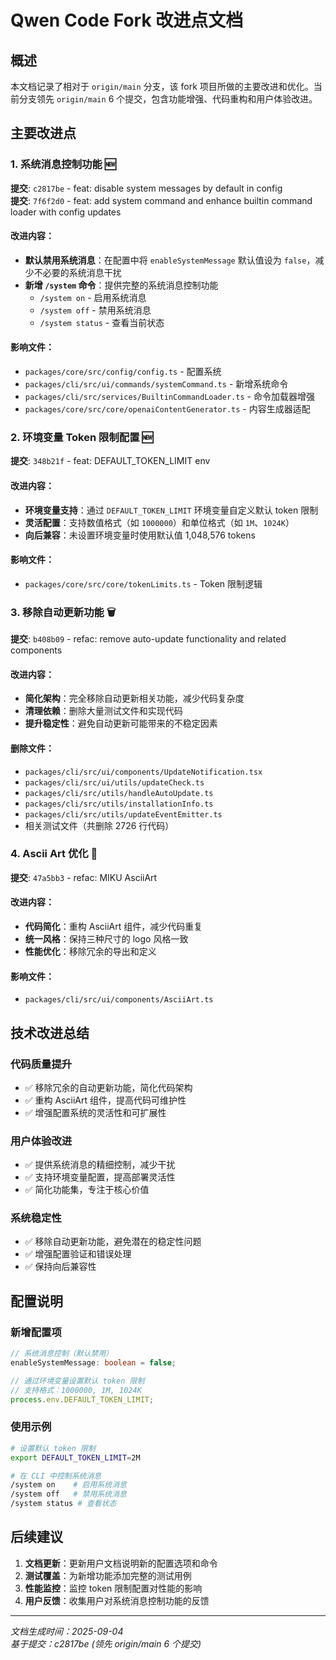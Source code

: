 # Qwen Code Fork 改进点文档

## 概述

本文档记录了相对于 `origin/main` 分支，该 fork 项目所做的主要改进和优化。当前分支领先 `origin/main` 6 个提交，包含功能增强、代码重构和用户体验改进。

## 主要改进点

### 1. 系统消息控制功能 🆕

**提交**: `c2817be` - feat: disable system messages by default in config  
**提交**: `7f6f2d0` - feat: add system command and enhance builtin command loader with config updates

#### 改进内容：

- **默认禁用系统消息**：在配置中将 `enableSystemMessage` 默认值设为 `false`，减少不必要的系统消息干扰
- **新增 `/system` 命令**：提供完整的系统消息控制功能
  - `/system on` - 启用系统消息
  - `/system off` - 禁用系统消息
  - `/system status` - 查看当前状态

#### 影响文件：

- `packages/core/src/config/config.ts` - 配置系统
- `packages/cli/src/ui/commands/systemCommand.ts` - 新增系统命令
- `packages/cli/src/services/BuiltinCommandLoader.ts` - 命令加载器增强
- `packages/core/src/core/openaiContentGenerator.ts` - 内容生成器适配

### 2. 环境变量 Token 限制配置 🆕

**提交**: `348b21f` - feat: DEFAULT_TOKEN_LIMIT env

#### 改进内容：

- **环境变量支持**：通过 `DEFAULT_TOKEN_LIMIT` 环境变量自定义默认 token 限制
- **灵活配置**：支持数值格式（如 `1000000`）和单位格式（如 `1M`、`1024K`）
- **向后兼容**：未设置环境变量时使用默认值 1,048,576 tokens

#### 影响文件：

- `packages/core/src/core/tokenLimits.ts` - Token 限制逻辑

### 3. 移除自动更新功能 🗑️

**提交**: `b408b09` - refac: remove auto-update functionality and related components

#### 改进内容：

- **简化架构**：完全移除自动更新相关功能，减少代码复杂度
- **清理依赖**：删除大量测试文件和实现代码
- **提升稳定性**：避免自动更新可能带来的不稳定因素

#### 删除文件：

- `packages/cli/src/ui/components/UpdateNotification.tsx`
- `packages/cli/src/ui/utils/updateCheck.ts`
- `packages/cli/src/utils/handleAutoUpdate.ts`
- `packages/cli/src/utils/installationInfo.ts`
- `packages/cli/src/utils/updateEventEmitter.ts`
- 相关测试文件（共删除 2726 行代码）

### 4. Ascii Art 优化 🎨

**提交**: `47a5bb3` - refac: MIKU AsciiArt

#### 改进内容：

- **代码简化**：重构 AsciiArt 组件，减少代码重复
- **统一风格**：保持三种尺寸的 logo 风格一致
- **性能优化**：移除冗余的导出和定义

#### 影响文件：

- `packages/cli/src/ui/components/AsciiArt.ts`

## 技术改进总结

### 代码质量提升

- ✅ 移除冗余的自动更新功能，简化代码架构
- ✅ 重构 AsciiArt 组件，提高代码可维护性
- ✅ 增强配置系统的灵活性和可扩展性

### 用户体验改进

- ✅ 提供系统消息的精细控制，减少干扰
- ✅ 支持环境变量配置，提高部署灵活性
- ✅ 简化功能集，专注于核心价值

### 系统稳定性

- ✅ 移除自动更新功能，避免潜在的稳定性问题
- ✅ 增强配置验证和错误处理
- ✅ 保持向后兼容性

## 配置说明

### 新增配置项

```typescript
// 系统消息控制（默认禁用）
enableSystemMessage: boolean = false;

// 通过环境变量设置默认 token 限制
// 支持格式：1000000, 1M, 1024K
process.env.DEFAULT_TOKEN_LIMIT;
```

### 使用示例

```bash
# 设置默认 token 限制
export DEFAULT_TOKEN_LIMIT=2M

# 在 CLI 中控制系统消息
/system on    # 启用系统消息
/system off   # 禁用系统消息
/system status # 查看状态
```

## 后续建议

1. **文档更新**：更新用户文档说明新的配置选项和命令
2. **测试覆盖**：为新增功能添加完整的测试用例
3. **性能监控**：监控 token 限制配置对性能的影响
4. **用户反馈**：收集用户对系统消息控制功能的反馈

---

_文档生成时间：2025-09-04_  
_基于提交：c2817be (领先 origin/main 6 个提交)_

